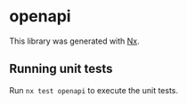 # openapi

This library was generated with [Nx](https://nx.dev).

## Running unit tests

Run `nx test openapi` to execute the unit tests.
